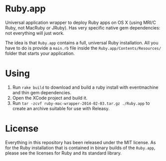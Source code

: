 # Ruby.app

Universal application wrapper to deploy Ruby apps on OS X (using MRI/C Ruby, not MacRuby or JRuby). Has very specific native gem dependencies: not everything will just work.

The idea is that `Ruby.app` contains a full, universal Ruby installation. All you have to do is provide a `main.rb` file inside the `Ruby.app/Contents/Resources/` folder that starts your application.

# Using

1. Run `rake build` to download and build a ruby install with eventmachine and thin gem dependencies.
2. Open the XCode project and build it.
3. Run `tar -zcvf ruby-mac-wrapper-2014-02-03.tar.gz ./Ruby.app` to create an archive suitable for use with Releasy.

# License

Everything in this repository has been released under the MIT license. As for the Ruby installation that is contained in binary builds of the `Ruby.app`, please see the licenses for Ruby and its standard library.
